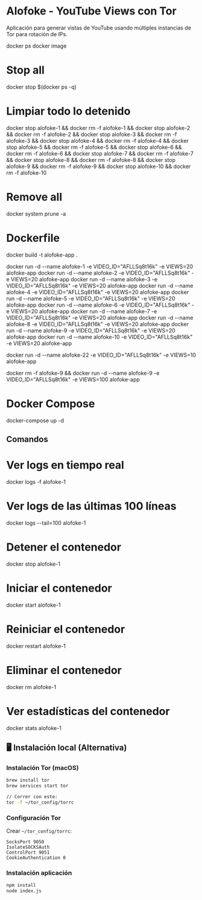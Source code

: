 # Alofoke - YouTube Views con Tor
Aplicación para generar vistas de YouTube usando múltiples instancias de Tor para rotación de IPs.

docker ps
docker image

# Stop all 
docker stop $(docker ps -q)

# Limpiar todo lo detenido 
docker stop alofoke-1 && docker rm -f alofoke-1 && docker stop alofoke-2 && docker rm -f alofoke-2 && docker stop alofoke-3 && docker rm -f alofoke-3 && docker stop alofoke-4 && docker rm -f alofoke-4 && docker stop alofoke-5 && docker rm -f alofoke-5 && docker stop alofoke-6 && docker rm -f alofoke-6 && docker stop alofoke-7 && docker rm -f alofoke-7 && docker stop alofoke-8 && docker rm -f alofoke-8 && docker stop alofoke-9 && docker rm -f alofoke-9 && docker stop alofoke-10 && docker rm -f alofoke-10

# Remove all
docker system prune -a

# Dockerfile
docker build -t alofoke-app .

docker run -d --name alofoke-1 -e VIDEO_ID="AFLLSq8t16k" -e VIEWS=20 alofoke-app
docker run -d --name alofoke-2 -e VIDEO_ID="AFLLSq8t16k" -e VIEWS=20 alofoke-app
docker run -d --name alofoke-3 -e VIDEO_ID="AFLLSq8t16k" -e VIEWS=20 alofoke-app
docker run -d --name alofoke-4 -e VIDEO_ID="AFLLSq8t16k" -e VIEWS=20 alofoke-app
docker run -d --name alofoke-5 -e VIDEO_ID="AFLLSq8t16k" -e VIEWS=20 alofoke-app
docker run -d --name alofoke-6 -e VIDEO_ID="AFLLSq8t16k" -e VIEWS=20 alofoke-app
docker run -d --name alofoke-7 -e VIDEO_ID="AFLLSq8t16k" -e VIEWS=20 alofoke-app
docker run -d --name alofoke-8 -e VIDEO_ID="AFLLSq8t16k" -e VIEWS=20 alofoke-app
docker run -d --name alofoke-9 -e VIDEO_ID="AFLLSq8t16k" -e VIEWS=20 alofoke-app
docker run -d --name alofoke-10 -e VIDEO_ID="AFLLSq8t16k" -e VIEWS=20 alofoke-app


docker run -d --name alofoke-22 -e VIDEO_ID="AFLLSq8t16k" -e VIEWS=10 alofoke-app


docker rm -f alofoke-9 && docker run -d --name alofoke-9 -e VIDEO_ID="AFLLSq8t16k" -e VIEWS=100 alofoke-app


# Docker Compose
docker-compose up -d

## Comandos
# Ver logs en tiempo real
docker logs -f alofoke-1

# Ver logs de las últimas 100 líneas
docker logs --tail=100 alofoke-1

# Detener el contenedor
docker stop alofoke-1

# Iniciar el contenedor
docker start alofoke-1

# Reiniciar el contenedor
docker restart alofoke-1

# Eliminar el contenedor
docker rm alofoke-1

# Ver estadísticas del contenedor
docker stats alofoke-1

## 🖥️ Instalación local (Alternativa)
### Instalación Tor (macOS)
```bash
brew install tor
brew services start tor

// Correr con este:
tor -f ~/tor_config/torrc
```

### Configuración Tor
Crear `~/tor_config/torrc`:
```
SocksPort 9050
IsolateSOCKSAuth
ControlPort 9051
CookieAuthentication 0
```

### Instalación aplicación
```bash
npm install
node index.js
```

